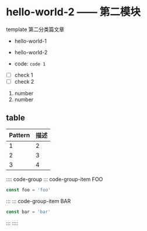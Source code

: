 # hello-world-2 —— 第二模块

template 第二分类篇文章


-  hello-world-1
-  hello-world-2

- code: `code 1`

- [ ] check 1
- [ ] check 2

1. number
2. number

## table
 | Pattern   | 描述                                                              |
  | --------- | ----------------------------------------------------------------- |
  | 1   | 2                          |
  | 2 | 3                      |
  | 3   | 4 |

:::: code-group
::: code-group-item FOO
```js
const foo = 'foo'
```
:::
::: code-group-item BAR
```js
const bar = 'bar'
```
:::
::::

